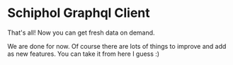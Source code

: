# Schiphol Graphql Client

That's all! Now you can get fresh data on demand. 

We are done for now. Of course there are lots of things to improve and 
add as new features. You can take it from here I guess :) 

